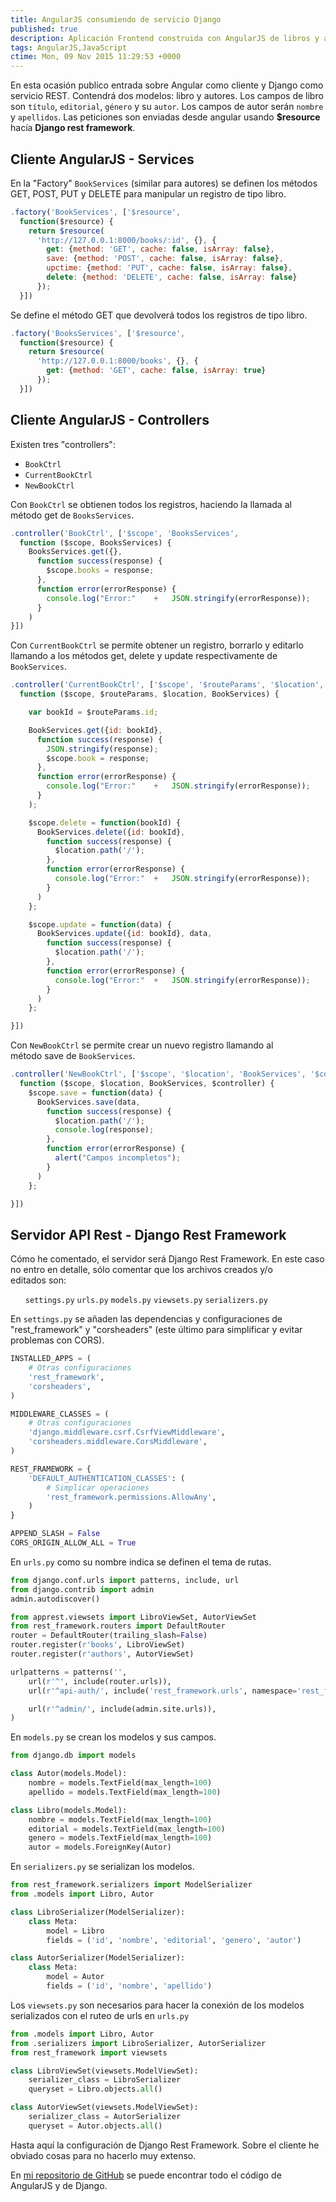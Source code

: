 ```yaml
---
title: AngularJS consumiendo de servicio Django
published: true
description: Aplicación Frontend construida con AngularJS de libros y autores consumiendo de servicio REST construido con Django
tags: AngularJS,JavaScript
ctime: Mon, 09 Nov 2015 11:29:53 +0000
---
```


En esta ocasión publico entrada sobre Angular como cliente y Django como servicio REST. Contendrá dos modelos: libro y autores. Los campos de libro son <code>título</code>, <code>editorial</code>, <code>género</code> y su <code>autor</code>. Los campos de autor serán <code>nombre</code> y <code>apellidos</code>. Las peticiones son enviadas desde angular usando **$resource** hacía **Django rest framework**.

## Cliente AngularJS - Services

En la "Factory" <code>BookServices</code> (similar para autores) se definen los métodos GET, POST, PUT y DELETE para manipular un registro de tipo libro.

```javascript
.factory('BookServices', ['$resource',
  function($resource) {
    return $resource(
      'http://127.0.0.1:8000/books/:id', {}, {
        get: {method: 'GET', cache: false, isArray: false},
        save: {method: 'POST', cache: false, isArray: false},
        upctime: {method: 'PUT', cache: false, isArray: false},
        delete: {method: 'DELETE', cache: false, isArray: false}
      });
  }])
```

Se define el método GET que devolverá todos los registros de tipo libro.

```javascript
.factory('BooksServices', ['$resource',
  function($resource) {
    return $resource(
      'http://127.0.0.1:8000/books', {}, {
        get: {method: 'GET', cache: false, isArray: true}
      });
  }])
```

## Cliente AngularJS - Controllers

Existen tres "controllers":
<ul class="list-bullets">
  <li><code>BookCtrl</code></li>
  <li><code>CurrentBookCtrl</code></li>
  <li><code>NewBookCtrl</code></li>
</ul>

Con <code>BookCtrl</code> se obtienen todos los registros, haciendo la llamada al método get de <code>BooksServices</code>.

```javascript
.controller('BookCtrl', ['$scope', 'BooksServices',
  function ($scope, BooksServices) {
    BooksServices.get({},
      function success(response) {
        $scope.books = response;
      },
      function error(errorResponse) {
        console.log("Error:"	+	JSON.stringify(errorResponse));
      }
    )
}])
```

Con <code>CurrentBookCtrl</code> se permite obtener un registro, borrarlo y editarlo llamando a los métodos get, delete y update respectivamente de <code>BookServices</code>.

```javascript
.controller('CurrentBookCtrl', ['$scope', '$routeParams', '$location', 'BookServices',
  function ($scope, $routeParams, $location, BookServices) {

    var bookId = $routeParams.id;

    BookServices.get({id: bookId},
      function success(response) {
        JSON.stringify(response);
        $scope.book = response;
      },
      function error(errorResponse) {
        console.log("Error:"	+	JSON.stringify(errorResponse));
      }
    );

    $scope.delete = function(bookId) {
      BookServices.delete({id: bookId},
        function success(response) {
          $location.path('/');
        },
        function error(errorResponse) {
          console.log("Error:"	+	JSON.stringify(errorResponse));
        }
      )
    };

    $scope.update = function(data) {
      BookServices.update({id: bookId}, data,
        function success(response) {
          $location.path('/');
        },
        function error(errorResponse) {
          console.log("Error:"	+	JSON.stringify(errorResponse));
        }
      )
    };

}])
```

Con <code>NewBookCtrl</code> se permite crear un nuevo registro llamando al método save de <code>BookServices</code>.

```javascript
.controller('NewBookCtrl', ['$scope', '$location', 'BookServices', '$controller',
  function ($scope, $location, BookServices, $controller) {
    $scope.save = function(data) {
      BookServices.save(data,
        function success(response) {
          $location.path('/');
          console.log(response);
        },
        function error(errorResponse) {
          alert("Campos incompletos");
        }
      )
    };

}])
```

## Servidor API Rest - Django Rest Framework

Cómo he comentado, el servidor será Django Rest Framework. En este caso no entro en detalle, sólo comentar que los archivos creados y/o editados son:
<ul class="list-bullets">
  <code>settings.py</code>
  <code>urls.py</code>
  <code>models.py</code>
  <code>viewsets.py</code>
  <code>serializers.py</code>
</ul>

En <code>settings.py</code> se añaden las dependencias y configuraciones de "rest_framework" y "corsheaders" (este último para simplificar y evitar problemas con CORS).

```python
INSTALLED_APPS = (
    # Otras configuraciones
    'rest_framework',
    'corsheaders',
)

MIDDLEWARE_CLASSES = (
    # Otras configuraciones
    'django.middleware.csrf.CsrfViewMiddleware',
    'corsheaders.middleware.CorsMiddleware',
)

REST_FRAMEWORK = {
    'DEFAULT_AUTHENTICATION_CLASSES': (
        # Simplicar operaciones
        'rest_framework.permissions.AllowAny',
    )
}

APPEND_SLASH = False
CORS_ORIGIN_ALLOW_ALL = True
```

En <code>urls.py</code> como su nombre indica se definen el tema de rutas.

```python
from django.conf.urls import patterns, include, url
from django.contrib import admin
admin.autodiscover()

from apprest.viewsets import LibroViewSet, AutorViewSet
from rest_framework.routers import DefaultRouter
router = DefaultRouter(trailing_slash=False)
router.register(r'books', LibroViewSet)
router.register(r'authors', AutorViewSet)

urlpatterns = patterns('',
    url(r'^', include(router.urls)),
    url(r'^api-auth/', include('rest_framework.urls', namespace='rest_framework')),

    url(r'^admin/', include(admin.site.urls)),
)
```

En <code>models.py</code> se crean los modelos y sus campos.

```python
from django.db import models

class Autor(models.Model):
    nombre = models.TextField(max_length=100)
    apellido = models.TextField(max_length=100)

class Libro(models.Model):
    nombre = models.TextField(max_length=100)
    editorial = models.TextField(max_length=100)
    genero = models.TextField(max_length=100)
    autor = models.ForeignKey(Autor)
```

En <code>serializers.py</code> se serializan los modelos.

```python
from rest_framework.serializers import ModelSerializer
from .models import Libro, Autor

class LibroSerializer(ModelSerializer):
    class Meta:
        model = Libro
        fields = ('id', 'nombre', 'editorial', 'genero', 'autor')

class AutorSerializer(ModelSerializer):
    class Meta:
        model = Autor
        fields = ('id', 'nombre', 'apellido')
```

Los <code>viewsets.py</code> son necesarios para hacer la conexión de los modelos serializados con el ruteo de urls en <code>urls.py</code>

```python
from .models import Libro, Autor
from .serializers import LibroSerializer, AutorSerializer
from rest_framework import viewsets

class LibroViewSet(viewsets.ModelViewSet):
    serializer_class = LibroSerializer
    queryset = Libro.objects.all()

class AutorViewSet(viewsets.ModelViewSet):
    serializer_class = AutorSerializer
    queryset = Autor.objects.all()
```

Hasta aquí la configuración de Django Rest Framework. Sobre el cliente he obviado cosas para no hacerlo muy extenso.

En <a href="https://github.com/ivanalbizu/django_angular" target="_blank">mi repositorio de GitHub</a> se puede encontrar todo el código de AngularJS y de Django.